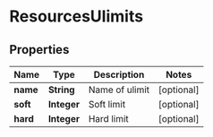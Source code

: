 
# ResourcesUlimits

## Properties
Name | Type | Description | Notes
------------ | ------------- | ------------- | -------------
**name** | **String** | Name of ulimit |  [optional]
**soft** | **Integer** | Soft limit |  [optional]
**hard** | **Integer** | Hard limit |  [optional]



